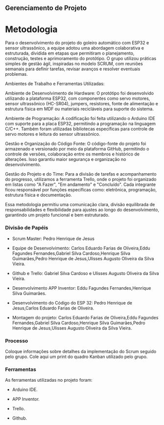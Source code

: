 ## Gerenciamento de Projeto


# Metodologia

Para o desenvolvimento do projeto do goleiro automático com ESP32 e sensor ultrassônico, a equipe adotou uma abordagem colaborativa e estruturada, dividida em etapas que permitiram o planejamento, construção, testes e aprimoramento do protótipo. O grupo utilizou práticas simples de gestão ágil, inspiradas no modelo SCRUM, com reuniões semanais para definir tarefas, revisar avanços e resolver eventuais problemas.

Ambientes de Trabalho e Ferramentas Utilizadas:

Ambiente de Desenvolvimento de Hardware:
O protótipo foi desenvolvido utilizando a plataforma ESP32, com componentes como servo motores, sensor ultrassônico (HC-SR04), jumpers, resistores, fonte de alimentação e estrutura física em MDF ou materiais recicláveis para suporte do sistema.

Ambiente de Programação:
A codificação foi feita utilizando o Arduino IDE com suporte para a placa ESP32, permitindo a programação na linguagem C/C++. Também foram utilizadas bibliotecas específicas para controle de servo motores e leitura do sensor ultrassônico.

Gestão e Organização do Código Fonte:
O código-fonte do projeto foi armazenado e versionado por meio da plataforma GitHub, permitindo o controle de versões, colaboração entre os membros e histórico de alterações. Isso garantiu maior segurança e organização no desenvolvimento.

Gestão do Projeto e do Time:
Para a divisão de tarefas e acompanhamento do progresso, utilizamos a ferramenta Trello, onde o projeto foi organizado em listas como "A Fazer", "Em andamento" e "Concluído". Cada integrante ficou responsável por funções específicas como: eletrônica, programação, estrutura física e documentação.

Essa metodologia permitiu uma comunicação clara, divisão equilibrada de responsabilidades e flexibilidade para ajustes ao longo do desenvolvimento, garantindo um projeto funcional e bem estruturado.

### Divisão de Papéis

- Scrum Master: Pedro Henrique de Jesus
 
- Equipe de Desenvolvimento: Carlos Eduardo Farias de Oliveira,Eddu Fagundes Fernandes,Gabriel Silva Cardoso,Henrique Silva Guimarães,Pedro Henrique de Jesus,Ulisses Augusto Oliveira da Silva Vieira.
 
- Github e Trello: Gabriel Silva Cardoso e Ulisses Augusto Oliveira da Silva Vieira.
 
- Desenvolvimento APP Inventor: Eddu Fagundes Fernandes,Henrique Silva Guimarães.
 
- Desenvolvimento do Código do ESP 32: Pedro Henrique de Jesus,Carlos Eduardo Farias de Oliveira.
 
- Montagem do projeto: Carlos Eduardo Farias de Oliveira,Eddu Fagundes Fernandes,Gabriel Silva Cardoso,Henrique Silva Guimarães,Pedro Henrique de Jesus,Ulisses Augusto Oliveira da Silva Vieira.


### Processo

Coloque  informações sobre detalhes da implementação do Scrum seguido pelo grupo. Cole aqui um print do quadro Kanban utilizado pelo grupo.
 

### Ferramentas

As ferramentas utilizadas no projeto foram:

-  Arduino IDE.
  
-  APP Inventor.
  
-  Trello.
  
-  Github.
